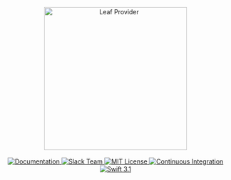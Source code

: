 <p align="center">
    <img src="https://cloud.githubusercontent.com/assets/1342803/24966200/98a21a06-1fa6-11e7-8624-5272c41fd50a.png" width="320" alt="Leaf Provider">
    <br>
    <br>
    <a href="https://docs.vapor.codes/2.0/leaf/package/">
        <img src="http://img.shields.io/badge/read_the-docs-92A8D1.svg" alt="Documentation">
    </a>
    <a href="http://vapor.team">
        <img src="http://vapor.team/badge.svg" alt="Slack Team">
    </a>
    <a href="LICENSE">
        <img src="http://img.shields.io/badge/license-MIT-brightgreen.svg" alt="MIT License">
    </a>
    <a href="https://circleci.com/gh/vapor/leaf-provider">
        <img src="https://circleci.com/gh/vapor/leaf-provider.svg?style=shield" alt="Continuous Integration">
    </a>
    <a href="https://swift.org">
        <img src="http://img.shields.io/badge/swift-3.1-brightgreen.svg" alt="Swift 3.1">
    </a>
</p>
